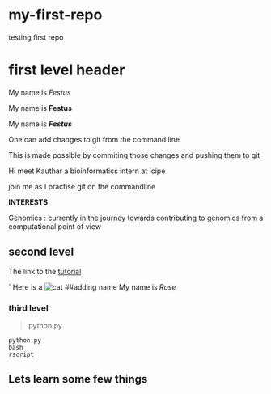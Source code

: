 # my-first-repo
testing first repo

# first level header

My name is *Festus*

My name is **Festus**

My name is **_Festus_**

One can add changes to git from the command line

This is made possible by commiting those changes and pushing them to git

Hi meet Kauthar a bioinformatics intern at icipe

join me as I practise git on the commandline

**INTERESTS**

Genomics : currently in the journey towards contributing to genomics from a computational point of view

## second level
The link to the [tutorial](https://docs.google.com/presentation/d/1NVHLHiL-tw-3e5KYFY-N_ISjWgGHIs45eAypEUep_hU/edit#slide=id.g1088c5b110_0_149)

`
Here is  a ![cat](https://i.pinimg.com/originals/e4/27/55/e427556aa518c002db39e9d2b1fa5649.jpg)
##adding name
My name is *Rose*
### third level

> python.py

```
python.py
bash 
rscript
```

Lets learn some few things 
------
